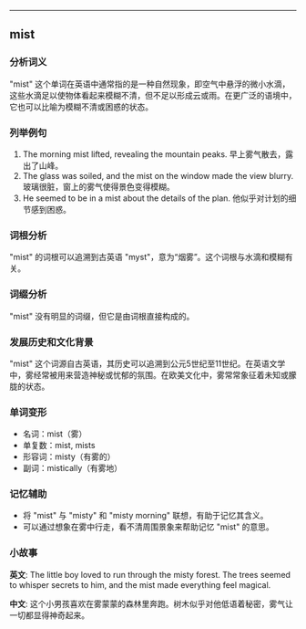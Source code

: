 
---------------
## mist
### 分析词义
"mist" 这个单词在英语中通常指的是一种自然现象，即空气中悬浮的微小水滴，这些水滴足以使物体看起来模糊不清，但不足以形成云或雨。在更广泛的语境中，它也可以比喻为模糊不清或困惑的状态。

### 列举例句
1. The morning mist lifted, revealing the mountain peaks.
   早上雾气散去，露出了山峰。
2. The glass was soiled, and the mist on the window made the view blurry.
   玻璃很脏，窗上的雾气使得景色变得模糊。
3. He seemed to be in a mist about the details of the plan.
   他似乎对计划的细节感到困惑。

### 词根分析
"mist" 的词根可以追溯到古英语 "myst"，意为“烟雾”。这个词根与水滴和模糊有关。

### 词缀分析
"mist" 没有明显的词缀，但它是由词根直接构成的。

### 发展历史和文化背景
"mist" 这个词源自古英语，其历史可以追溯到公元5世纪至11世纪。在英语文学中，雾经常被用来营造神秘或忧郁的氛围。在欧美文化中，雾常常象征着未知或朦胧的状态。

### 单词变形
- 名词：mist（雾）
- 单复数：mist, mists
- 形容词：misty（有雾的）
- 副词：mistically（有雾地）

### 记忆辅助
- 将 "mist" 与 "misty" 和 "misty morning" 联想，有助于记忆其含义。
- 可以通过想象在雾中行走，看不清周围景象来帮助记忆 "mist" 的意思。

### 小故事
**英文**:
The little boy loved to run through the misty forest. The trees seemed to whisper secrets to him, and the mist made everything feel magical.

**中文**:
这个小男孩喜欢在雾蒙蒙的森林里奔跑。树木似乎对他低语着秘密，雾气让一切都显得神奇起来。

